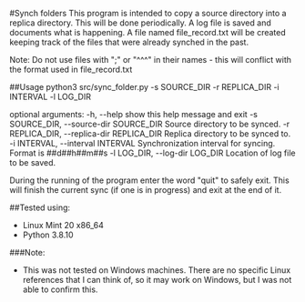 #Synch folders
This program is intended to copy a source directory into a replica directory.
This will be done periodically.
A log file is saved and documents what is happening.
A file named file_record.txt will be created keeping track of the files that were already synched in the past.

Note:
Do not use files with ";" or "^^^" in their names - this will conflict with the format used in file_record.txt

##Usage
python3 src/sync_folder.py -s SOURCE_DIR -r REPLICA_DIR -i INTERVAL -l LOG_DIR

optional arguments:
  -h, --help            show this help message and exit
  -s SOURCE_DIR, --source-dir SOURCE_DIR
                        Source directory to be synced.
  -r REPLICA_DIR, --replica-dir REPLICA_DIR
                        Replica directory to be synced to.
  -i INTERVAL, --interval INTERVAL
                        Synchronization interval for syncing. Format is ##d##h##m##s
  -l LOG_DIR, --log-dir LOG_DIR
                        Location of log file to be saved.

During the running of the program enter the word "quit" to safely exit. This will finish the current sync (if one is in progress) and exit at the end of it.

##Tested using:
- Linux Mint 20 x86_64
- Python 3.8.10

###Note:
- This was not tested on Windows machines. There are no specific Linux references that I can think of, so it may work on Windows, but I was not able to confirm this.

